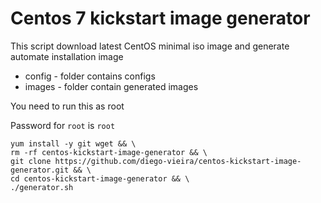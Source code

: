 # Centos 7 kickstart image generator
This script download latest CentOS minimal iso image and generate automate installation image
* config - folder contains configs
* images - folder contain generated images

You need to run this as root

Password for `root` is `root`

```
yum install -y git wget && \
rm -rf centos-kickstart-image-generator && \
git clone https://github.com/diego-vieira/centos-kickstart-image-generator.git && \
cd centos-kickstart-image-generator && \
./generator.sh
```
